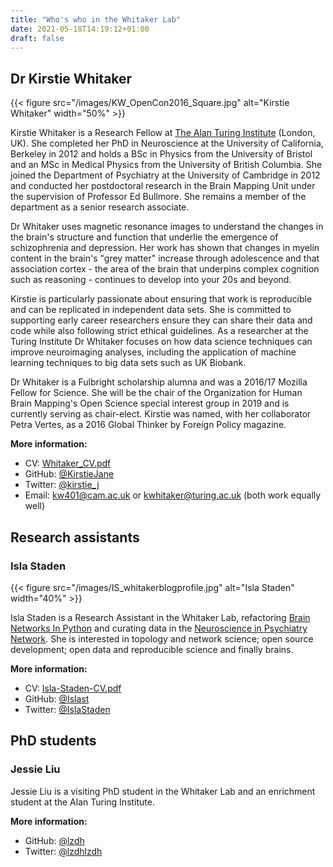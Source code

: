 ```yaml
---
title: "Who's who in the Whitaker Lab"
date: 2021-05-18T14:19:12+01:00
draft: false
---
```


## Dr Kirstie Whitaker

{{< figure src="/images/KW_OpenCon2016_Square.jpg" alt="Kirstie Whitaker" width="50%" >}}

Kirstie Whitaker is a Research Fellow at [The Alan Turing Institute](https://www.turing.ac.uk/) (London, UK). She completed her PhD in Neuroscience at the University of California, Berkeley in 2012 and holds a BSc in Physics from the University of Bristol and an MSc in Medical Physics from the University of British Columbia. She joined the Department of Psychiatry at the University of Cambridge in 2012 and conducted her postdoctoral research in the Brain Mapping Unit under the supervision of Professor Ed Bullmore. She remains a member of the department as a senior research associate.

Dr Whitaker uses magnetic resonance images to understand the changes in the brain's structure and function that underlie the emergence of schizophrenia and depression. Her work has shown that changes in myelin content in the brain's "grey matter" increase through adolescence and that association cortex - the area of the brain that underpins complex cognition such as reasoning - continues to develop into your 20s and beyond.

Kirstie is particularly passionate about ensuring that work is reproducible and can be replicated in independent data sets. She is committed to supporting early career researchers ensure they can share their data and code while also following strict ethical guidelines. As a researcher at the Turing Institute Dr Whitaker focuses on how data science techniques can improve neuroimaging analyses, including the application of machine learning techniques to big data sets such as UK Biobank.

Dr Whitaker is a Fulbright scholarship alumna and was a 2016/17 Mozilla Fellow for Science. She will be the chair of the Organization for Human Brain Mapping's Open Science special interest group in 2019 and is currently serving as chair-elect. Kirstie was named, with her collaborator Petra Vertes, as a 2016 Global Thinker by Foreign Policy magazine.

__More information:__
* CV: [Whitaker_CV.pdf](https://github.com/WhitakerLab/WhitakerLabProjectManagement/blob/master/weekly-updates/Kirstie-Whitaker/Whitaker_CV.pdf)
* GitHub: [@KirstieJane](https://github.com/KirstieJane)
* Twitter: [@kirstie_j](https://twitter.com/kirstie_j)
* Email: [kw401@cam.ac.uk](mailto:kw401@cam.ac.uk) or [kwhitaker@turing.ac.uk](mailto:kwhitaker@turing.ac.uk) (both work equally well)

## Research assistants

### Isla Staden

{{< figure src="/images/IS_whitakerblogprofile.jpg" alt="Isla Staden" width="40%" >}}

Isla Staden is a Research Assistant in the Whitaker Lab, refactoring [Brain Networks In Python](https://github.com/WhitakerLab/BrainNetworksInPython) and curating data in the [Neuroscience in Psychiatry Network](https://www.nspn.org.uk/). She is interested in topology and network science; open source development; open data and reproducible science and finally brains.

__More information:__
* CV: [Isla-Staden-CV.pdf](https://github.com/Islast/WhitakerLabProjectManagement/blob/master/Isla-Staden/Isla-Staden-CV.pdf)
* GitHub: [@Islast](https://github.com/Islast)
* Twitter: [@IslaStaden](https://twitter.com/islastaden)

## PhD students

### Jessie Liu

Jessie Liu is a visiting PhD student in the Whitaker Lab and an enrichment student at the Alan Turing Institute.

__More information:__
* GitHub: [@lzdh](https://github.com/lzdh)
* Twitter: [@lzdhlzdh](https://twitter.com/lzdhlzdh)
